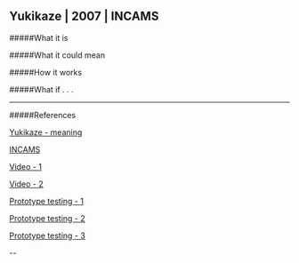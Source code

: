 ## Yukikaze | 2007 | INCAMS

#####What it is



#####What it could mean



#####How it works



#####What if . . .



---

#####References

[Yukikaze - meaning](http://en.wikipedia.org/wiki/Yukikaze)

[INCAMS](http://incams.jp/)

[Video - 1](https://www.youtube.com/watch?v=jJfpL5QkixU)

[Video - 2](https://www.youtube.com/watch?v=b4HtUwAkVDg)

[Prototype testing - 1](https://www.youtube.com/watch?v=aB9G4ogxxm4)

[Prototype testing - 2](https://www.youtube.com/watch?v=6IR8RVgcKtg)

[Prototype testing - 3](https://www.youtube.com/watch?v=KIumsp6bvMs)

--
